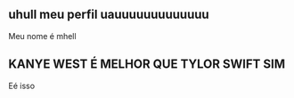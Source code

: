 ## uhull meu perfil uauuuuuuuuuuuuu 

Meu nome é mhell 

## KANYE WEST É MELHOR QUE TYLOR SWIFT SIM 
Eé isso
